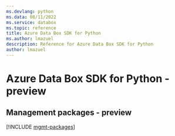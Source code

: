 ```yaml
---
ms.devlang: python
ms.data: 08/11/2022
ms.service: databox
ms.topic: reference
title: Azure Data Box SDK for Python
ms.author: lmazuel
description: Reference for Azure Data Box SDK for Python
author: lmazuel
---
```

# Azure Data Box SDK for Python - preview

## Management packages - preview
[!INCLUDE [mgmt-packages](data-box-mgmt-index.md)]